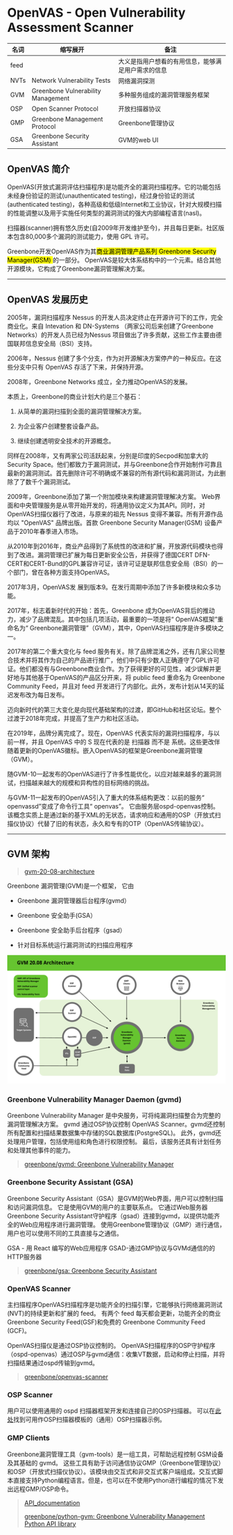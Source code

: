 # OpenVAS - Open Vulnerability Assessment Scanner

| 名词   | 缩写展开                               | 备注                        |
| ---- | ---------------------------------- | ------------------------- |
| feed |                                    | 大义是指用户想看的有用信息，能够满足用户需求的信息 |
| NVTs | Network Vulnerability Tests        | 网络漏洞探测                    |
| GVM  | Greenbone Vulnerability Management | 多种服务组成的漏洞管理服务框架           |
| OSP  | Open Scanner Protocol              | 开放扫描器协议                   |
| GMP  | Greenbone Management Protocol      | Greenbone管理协议             |
| GSA  | Greenbone Security Assistant       | GVM的web UI                |

## OpenVAS 简介

OpenVAS(开放式漏洞评估扫描程序)是功能齐全的漏洞扫描程序。它的功能包括 未经身份验证的测试(unauthenticated testing)，经过身份验证的测试(authenticated testing)，各种高级和低级Internet和工业协议，针对大规模扫描的性能调整以及用于实施任何类型的漏洞测试的强大内部编程语言(nasl)。

扫描器(scanner)拥有悠久历史(自2009年开发维护至今)，并且每日更新。社区版本包含80,000多个漏洞的测试能力，使用 GPL 许可。

Greenbone开发OpenVAS作为其<mark>商业漏洞管理产品系列 Greenbone Security Manager(GSM) </mark>的一部分。 OpenVAS是较大体系结构中的一个元素。结合其他开源模块，它构成了Greenbone漏洞管理解决方案。

----

## OpenVAS 发展历史

2005年，漏洞扫描程序 Nessus 的开发人员决定终止在开源许可下的工作，完全商业化。来自 Intevation 和 DN-Systems （两家公司后来创建了Greenbone Networks）的开发人员已经为Nessus 项目做出了许多贡献，这些工作主要由德国联邦信息安全局（BSI）支持。

2006年，Nessus 创建了多个分支，作为对开源解决方案停产的一种反应。在这些分支中只有 OpenVAS 存活了下来，并保持开源。

2008年，Greenbone Networks 成立，全力推动OpenVAS的发展。

本质上，Greenbone的商业计划大约是三个基石：

1. 从简单的漏洞扫描到全面的漏洞管理解决方案。

2. 为企业客户创建整套设备产品。

3. 继续创建透明安全技术的开源概念。

同样在2008年，又有两家公司活跃起来，分别是印度的Secpod和加拿大的Security Space。他们都致力于漏洞测试，并与Greenbone合作开始制作可靠且最新的漏洞测试。首先删除许可不明确或不兼容的所有源代码和漏洞测试，为此删除了了数千个漏洞测试。

2009年，Greenbone添加了第一个附加模块来构建漏洞管理解决方案。 Web界面和中央管理服务是从零开始开发的，将通用协议定义为其API。同时，对OpenVAS扫描仪器行了改进，与原来的祖先 Nessus 变得不兼容。所有开源作品均以 "OpenVAS" 品牌出版。首款  Greenbone Security Manager(GSM) 设备产品于2010年春季进入市场。

从2010年到2016年，商业产品得到了系统性的改进和扩展，开放源代码模块也得到了改进。漏洞管理已扩展为每日更新安全公告，并获得了德国CERT DFN-CERT和CERT-Bund的GPL兼容许可证，该许可证是联邦信息安全局（BSI）的一个部门，曾在各种方面支持OpenVAS。

2017年3月，OpenVAS发 展到版本9。在发行周期中添加了许多新模块和众多功能。

2017年，标志着新时代的开始：首先，Greenbone 成为OpenVAS背后的推动力，减少了品牌混乱。其中包括几项活动，最重要的一项是将“ OpenVAS框架”重命名为“ Greenbone漏洞管理”（GVM），其中，OpenVAS扫描程序是许多模块之一。

2017年的第二个重大变化与 feed 服务有关。除了品牌混淆之外，还有几家公司整合技术并将其作为自己的产品进行推广，他们中只有少数人正确遵守了GPL许可证。他们都没有与Greenbone商业合作。为了获得更好的可见性，减少误解并更好地与其他基于OpenVAS的产品区分开来，将 public feed 重命名为 Greenbone Community Feed，并且对 feed 开发进行了内部化。此外，发布计划从14天的延迟发布改为每日发布。

迈向新时代的第三大变化是向现代基础架构的过渡，即GitHub和社区论坛。整个过渡于2018年完成，并提高了生产力和社区活动。

在2019年，品牌分离完成了。现在，OpenVAS 代表实际的漏洞扫描程序，与以前一样，并且 OpenVAS 中的 S 现在代表的是 扫描器 而不是 系统。这些更改伴随着更新的OpenVAS徽标。嵌入OpenVAS的框架是Greenbone漏洞管理（GVM）。

随GVM-10一起发布的OpenVAS进行了许多性能优化，以应对越来越多的漏洞测试，扫描越来越大的规模和异构性的目标网络的挑战。

与GVM-11一起发布的OpenVAS引入了重大的体系结构更改：以前的服务“ openvassd”变成了命令行工具“ openvas”。 它由服务层ospd-openvas控制。 该概念实质上是通过新的基于XML的无状态，请求响应和通用的OSP（开放式扫描仪协议）代替了旧的有状态，永久和专有的OTP（OpenVAS传输协议）。

-----

## GVM 架构

> [gvm-20-08-architecture](https://community.greenbone.net/t/about-gvm-20-08-architecture/8449)

Greenbone 漏洞管理(GVM)是一个框架， 它由

- Greenbone 漏洞管理器后台程序(gvmd）

- Greenbone 安全助手(GSA）

- Greenbone 安全助手后台程序（gsad）

- 针对目标系统运行漏洞测试的扫描应用程序

![架构](_resources/openvas-arch-20.08.png)

### 

### Greenbone Vulnerability Manager Daemon (gvmd)

Greenbone Vulnerability Manager 是中央服务，可将纯漏洞扫描整合为完整的漏洞管理解决方案。 gvmd 通过OSP协议控制 OpenVAS Scanner。gvmd还控制所有配置和扫描结果数据集中存储的SQL数据库(PostgreSQL)。 此外，gvmd还处理用户管理，包括使用组和角色进行权限控制。 最后，该服务还具有计划任务和处理其他事件的能力。

> [greenbone/gvmd: Greenbone Vulnerability Manager](https://github.com/greenbone/gvmd)

### 

### Greenbone Security Assistant (GSA)

Greenbone Security Assistant（GSA）是GVM的Web界面，用户可以控制扫描和访问漏洞信息。 它是使用GVM的用户的主要联系点。 它通过Web服务器Greenbone Security Assistant守护程序（gsad）连接到gvmd，以提供功能齐全的Web应用程序进行漏洞管理。 使用Greenbone管理协议（GMP）进行通信，用户也可以使用不同的工具直接与之通信。

GSA - 用 React 编写的Web应用程序
GSAD-通过GMP协议与GVMd通信的的HTTP服务器

> [greenbone/gsa: Greenbone Security Assistant](https://github.com/greenbone/gsa)

### 

### OpenVAS Scanner

主扫描程序OpenVAS扫描程序是功能齐全的扫描引擎，它能够执行网络漏洞测试(NVT)的持续更新和扩展的 feed。 有两个 feed 每天都会更新，功能齐全的商业 Greenbone Security Feed(GSF)和免费的 Greenbone Community Feed (GCF)。

OpenVAS扫描仪是通过OSP协议控制的。 OpenVAS扫描程序的OSP守护程序（ospd-openvas）通过OSP与gvmd通信：收集VT数据，启动和停止扫描，并将扫描结果通过ospd传输到gvmd。

> [greenbone/openvas-scanner](https://github.com/greenbone/openvas-scanner)

### 

### OSP Scanner

用户可以使用通用的 ospd 扫描器框架开发和连接自己的OSP扫描器。 可以在[此处](https://github.com/greenbone/ospd-example-scanner)找到可用作OSP扫描器模板的（通用）OSP扫描器示例。

### 

### GMP Clients

Greenbone漏洞管理工具（gvm-tools）是一组工具，可帮助远程控制 GSM设备及其基础的 gvmd。 这些工具有助于访问通信协议GMP（Greenbone管理协议）和OSP（开放式扫描仪协议）。该模块由交互式和非交互式客户端组成。交互式脚本直接支持Python编程语言。但是，也可以在不使用Python进行编程的情况下发出远程GMP/OSP命令。

> [API_documentation](https://docs.greenbone.net/#api_documentation)
> 
> [greenbone/python-gvm: Greenbone Vulnerability Management Python API library](https://github.com/greenbone/python-gvm)
